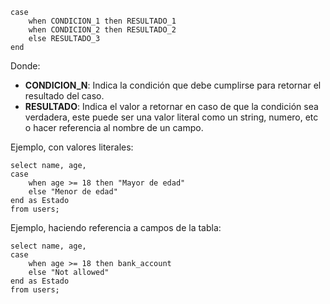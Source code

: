 ```
case
	when CONDICION_1 then RESULTADO_1
	when CONDICION_2 then RESULTADO_2
	else RESULTADO_3
end
```

Donde:

- **CONDICION_N**: Indica la condición que debe cumplirse para retornar el resultado del caso.
- **RESULTADO**: Indica el valor a retornar en caso de que la condición sea verdadera, este puede ser una valor literal como un string, numero, etc o hacer referencia al nombre de un campo.

Ejemplo, con valores literales:

```
select name, age,
case
	when age >= 18 then "Mayor de edad"
	else "Menor de edad"
end as Estado
from users;
```

Ejemplo, haciendo referencia a campos de la tabla:

```
select name, age,
case
	when age >= 18 then bank_account
	else "Not allowed"
end as Estado
from users;
```